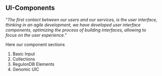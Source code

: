 ## UI-Components

*"The first contact between our users and our services, is the user interface, thinking in an agile development, we have developed user interface components, optimizing the process of building interfaces, allowing to focus on the user experience."* 

Here our component sections

1. Basic Input
2. Collections
3. RegulonDB Elements
4. Genomic UIC